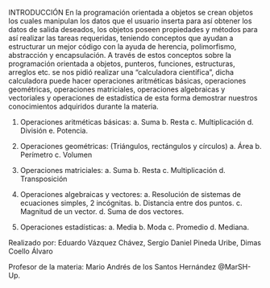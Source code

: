 
INTRODUCCIÓN
En la programación orientada a objetos se crean objetos los cuales manipulan los datos que el usuario inserta para así obtener los datos de salida deseados, los objetos poseen propiedades y métodos para así realizar las tareas requeridas, teniendo conceptos que ayudan a estructurar un mejor código con la ayuda de herencia, polimorfismo, abstracción y encapsulación. A través de estos conceptos sobre la programación orientada a objetos, punteros, funciones, estructuras, arreglos etc. se nos pidió realizar una “calculadora científica”, dicha calculadora puede hacer operaciones aritméticas básicas, operaciones geométricas, operaciones matriciales, operaciones algebraicas y vectoriales y operaciones de estadística de esta forma demostrar nuestros conocimientos adquiridos durante la materia. 



1. Operaciones aritméticas básicas:
a. Suma
b. Resta
c. Multiplicación
d. División
e. Potencia.

2. Operaciones geométricas: (Triángulos, rectángulos y círculos)
a. Área
b. Perímetro
c. Volumen

3. Operaciones matriciales:
a. Suma
b. Resta
c. Multiplicación
d. Transposición

4. Operaciones algebraicas y vectores:
a. Resolución de sistemas de ecuaciones simples, 2 incógnitas.
b. Distancia entre dos puntos.
c. Magnitud de un vector.
d. Suma de dos vectores.

5. Operaciones estadísticas:
a. Media
b. Moda
c. Promedio
d. Mediana.

Realizado por: Eduardo Vázquez Chávez, Sergio Daniel Pineda Uribe, Dimas Coello Álvaro

Profesor de la materia: Mario Andrés de los Santos Hernández @MarSH-Up.
